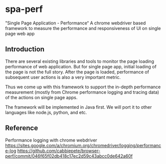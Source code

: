 # spa-perf
"Single Page Application - Performance“
A chrome webdriver based framework to measure the performance and responsiveness of UI on single page web app

## Introduction
There are several existing libraries and tools to monitor the page loading performance of web application. But for single page app, initial loading of the page is not the full story. After the page is loaded, performance of subsequent user actions is also a very important metric.

Thus we come up with this framework to support the in-depth performance measurement (mostly from Chrome performance logging and tracing data) of the actions on single page apps.

The framework will be implemented in Java first. We will port it to other languages like node.js, python, and etc.

## Reference
Performance logging with chrome webdriver
https://sites.google.com/a/chromium.org/chromedriver/logging/performance-log
https://github.com/cabbiepete/browser-perf/commit/046f65f02db418c17ec2d59c43abcc0de642a60f
